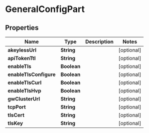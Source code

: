 

# GeneralConfigPart

## Properties

Name | Type | Description | Notes
------------ | ------------- | ------------- | -------------
**akeylessUrl** | **String** |  |  [optional]
**apiTokenTtl** | **String** |  |  [optional]
**enableTls** | **Boolean** |  |  [optional]
**enableTlsConfigure** | **Boolean** |  |  [optional]
**enableTlsCurl** | **Boolean** |  |  [optional]
**enableTlsHvp** | **Boolean** |  |  [optional]
**gwClusterUrl** | **String** |  |  [optional]
**tcpPort** | **String** |  |  [optional]
**tlsCert** | **String** |  |  [optional]
**tlsKey** | **String** |  |  [optional]




